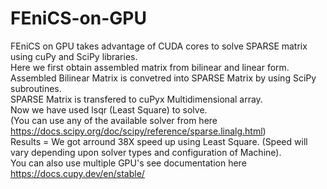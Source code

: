 # FEniCS-on-GPU

FEniCS on GPU takes advantage of CUDA cores to solve SPARSE matrix using cuPy and SciPy libraries.\
Here we first obtain assembled matrix from bilinear and linear form.\
Assembled Bilinear Matrix is convetred into SPARSE Matrix by using SciPy subroutines.\
SPARSE Matrix is transfered to cuPyx Multidimensional array.\
Now we have used lsqr (Least Square) to solve. \
(You can use any of the available solver from here https://docs.scipy.org/doc/scipy/reference/sparse.linalg.html)\
Results = We got arround 38X speed up using Least Square. (Speed will vary depending upon solver types and configuration of Machine).\
You can also use multiple GPU's see documentation here https://docs.cupy.dev/en/stable/


